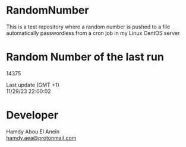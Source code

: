 # RandomNumber    
This is a test repository where a random number is pushed to a file automatically passwordless from a cron job in my Linux CentOS server    
# Random Number of the last run   
14375
      
Last update (GMT +1)    
11/29/23 22:00:02
# Developer    
Hamdy Abou El Anein   
hamdy.aea@protonmail.com

